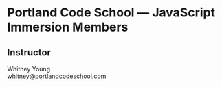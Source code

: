 # Portland Code School &mdash; JavaScript Immersion Members

## Instructor

Whitney Young  
whitney@portlandcodeschool.com

